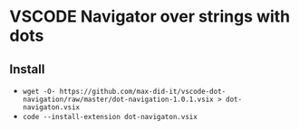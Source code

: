 # VSCODE Navigator over strings with dots

## Install

* `wget -O- https://github.com/max-did-it/vscode-dot-navigation/raw/master/dot-navigation-1.0.1.vsix > dot-navigaton.vsix`
* `code --install-extension dot-navigaton.vsix`
